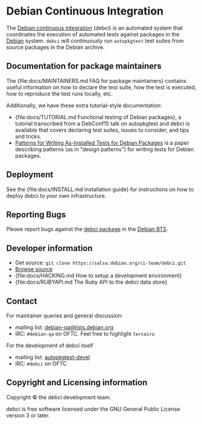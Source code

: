 # Debian Continuous Integration

The [Debian continuous integration](..) (debci) is an automated system that
coordinates the execution of automated tests against packages in the
[Debian](http://www.debian.org/) system. `debci` will continuously run
`autopkgtest` test suites from source packages in the Debian archive.

## Documentation for package maintainers

The {file:docs/MAINTAINERS.md FAQ for package maintainers} contains useful
information on how to declare the test suite, how the test is executed,
how to reproduce the test runs locally, etc.

Additionally, we have these extra tutorial-style documentation:

* {file:docs/TUTORIAL.md Functional testing of Debian packages}, a tutorial
  transcribed from a DebConf15 talk on autopkgtest and debci is available that
  covers declaring test suites, issues to consider, and tips and tricks.
* [Patterns for Writing As-Installed Tests for Debian Packages](https://deb.li/pattestdeb)
  is a paper describing patterns (as in "design patterns") for writing tests
  for Debian packages.

## Deployment

See the {file:docs/INSTALL.md installation guide} for instructions on how to
deploy debci to your own infrastructure.

## Reporting Bugs

Please report bugs against the [debci package](https://bugs.debian.org/debci)
in the [Debian BTS](http://bugs.debian.org/).

## Developer information

* Get source: `git clone https://salsa.debian.org/ci-team/debci.git`
* [Browse source](https://salsa.debian.org/ci-team/debci)
* {file:docs/HACKING.md How to setup a development environment}
* {file:docs/RUBYAPI.md The Ruby API to the debci data store}

## Contact

For maintainer queries and general discussion:

* mailing list: [debian-qa@lists.debian.org](http://lists.debian.org/debian-qa/)
* IRC: `#debian-qa` on OFTC. Feel free to highlight `terceiro`

For the development of debci itself

* mailing list: [autopkgtest-devel](http://lists.alioth.debian.org/cgi-bin/mailman/listinfo/autopkgtest-devel)
* IRC: `#debci` on OFTC

## Copyright and Licensing information

Copyright © the debci development team.

debci is free software licensed under the GNU General Public License version 3
or later.
